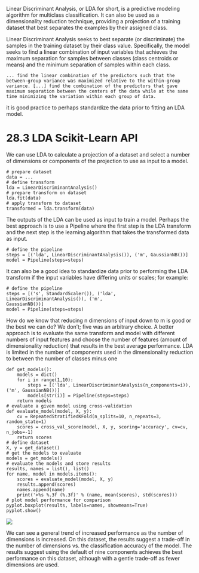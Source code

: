 Linear Discriminant Analysis, or LDA for short, is a predictive modeling algorithm for multiclass classification. It can also be used as a dimensionality reduction technique, providing a projection of a training dataset that best separates the examples by their assigned class.

Linear Discriminant Analysis seeks to best separate (or discriminate) the samples in the training dataset by their class value.
Specifically, the model seeks to find a linear combination of input variables that achieves the maximum separation for samples between classes (class centroids or means) and the minimum separation of samples within each class.

```
... find the linear combination of the predictors such that the between-group variance was maximized relative to the within-group variance. [...] find the combination of the predictors that gave maximum separation between the centers of the data while at the same time minimizing the variation within each group of data.
```
it is good practice to perhaps standardize the data prior to fitting an LDA model.

# 28.3 LDA Scikit-Learn API
We can use LDA to calculate a projection of a dataset and select a number of dimensions or components of the projection to use as input to a model.
```
# prepare dataset
data = ...
# define transform
lda = LinearDiscriminantAnalysis()
# prepare transform on dataset
lda.fit(data)
# apply transform to dataset
transformed = lda.transform(data)
```

The outputs of the LDA can be used as input to train a model. Perhaps the best approach is to use a Pipeline where the first step is the LDA transform and the next step is the learning algorithm that takes the transformed data as input.
```
# define the pipeline
steps = [('lda', LinearDiscriminantAnalysis()), ('m', GaussianNB())]
model = Pipeline(steps=steps)

```
It can also be a good idea to standardize data prior to performing the LDA transform if the input variables have differing units or scales; for example:
```
# define the pipeline
steps = [('s', StandardScaler()), ('lda', LinearDiscriminantAnalysis()), ('m',
GaussianNB())]
model = Pipeline(steps=steps)
```


How do we know that reducing n dimensions of input down to m is good or the best we can do? We don’t; five was an arbitrary choice. A better approach is to evaluate the same transform and model with different numbers of input features and choose the number of features (amount of dimensionality reduction) that results in the best average performance. LDA is limited in the number of components used in the dimensionality reduction to between the number of
classes minus one

```
def get_models():
	models = dict()
	for i in range(1,10):
		steps = [('lda', LinearDiscriminantAnalysis(n_components=i)), ('m', GaussianNB())]
		models[str(i)] = Pipeline(steps=steps)
	return models
# evaluate a given model using cross-validation
def evaluate_model(model, X, y):
	cv = RepeatedStratifiedKFold(n_splits=10, n_repeats=3, random_state=1)
	scores = cross_val_score(model, X, y, scoring='accuracy', cv=cv, n_jobs=-1)
	return scores
# define dataset
X, y = get_dataset()
# get the models to evaluate
models = get_models()
# evaluate the models and store results
results, names = list(), list()
for name, model in models.items():
	scores = evaluate_model(model, X, y)
	results.append(scores)
	names.append(name)
	print('>%s %.3f (%.3f)' % (name, mean(scores), std(scores)))
# plot model performance for comparison
pyplot.boxplot(results, labels=names, showmeans=True)
pyplot.show()
```
![](https://i.imgur.com/Dz42XRs.png)

We can see a general trend of increased performance as the number of dimensions is increased.
On this dataset, the results suggest a trade-off in the number of dimensions vs. the classification
accuracy of the model. The results suggest using the default of nine components achieves the
best performance on this dataset, although with a gentle trade-off as fewer dimensions are used.